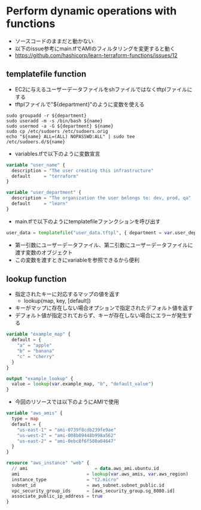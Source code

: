 # Perform dynamic operations with functions
- ソースコードのままだと動かない
- 以下のissue参考にmain.tfでAMIのフィルタリングを変更すると動く
- https://github.com/hashicorp/learn-terraform-functions/issues/12

## templatefile function
- EC2に与えるユーザーデータファイルをshファイルではなくtftplファイルにする
- tftplファイルで"${department}"のように変数を使える
```shell
sudo groupadd -r ${department}
sudo useradd -m -s /bin/bash ${name}
sudo usermod -a -G ${department} ${name}
sudo cp /etc/sudoers /etc/sudoers.orig
echo "${name} ALL=(ALL) NOPASSWD:ALL" | sudo tee /etc/sudoers.d/${name}
```
- variables.tfで以下のように変数宣言
```terraform
variable "user_name" {
  description = "The user creating this infrastructure"
  default     = "terraform"
}

variable "user_department" {
  description = "The organization the user belongs to: dev, prod, qa"
  default     = "learn"
}
```
- main.tfで以下のようにtemplatefileファンクションを呼び出す
```terraform
user_data = templatefile("user_data.tftpl", { department = var.user_department, name = var.user_name })
```
- 第一引数にユーザーデータファイル、第二引数にユーザーデータファイルに渡す変数のオブジェクト
- この変数を渡すときにvariableを参照できるから便利

## lookup function
- 指定されたキーに対応するマップの値を返す
  - lookup(map, key, [default])
- キーがマップに存在しない場合オプションで指定されたデフォルト値を返す
- デフォルト値が指定されておらず、キーが存在しない場合にエラーが発生する
```terraform
variable "example_map" {
  default = {
    "a" = "apple"
    "b" = "banana"
    "c" = "cherry"
  }
}

output "example_lookup" {
  value = lookup(var.example_map, "b", "default_value")
}
```
- 今回のリソースでは以下のようにAMIで使用
```terraform
variable "aws_amis" {
  type = map
  default = {
    "us-east-1" = "ami-0739f8cdb239fe9ae"
    "us-west-2" = "ami-008b09448b998a562"
    "us-east-2" = "ami-0ebc8f6f580a04647"
  }
}

resource "aws_instance" "web" {
  // ami                         = data.aws_ami.ubuntu.id
  ami                         = lookup(var.aws_amis, var.aws_region)
  instance_type               = "t2.micro"
  subnet_id                   = aws_subnet.subnet_public.id
  vpc_security_group_ids      = [aws_security_group.sg_8080.id]
  associate_public_ip_address = true
}
```